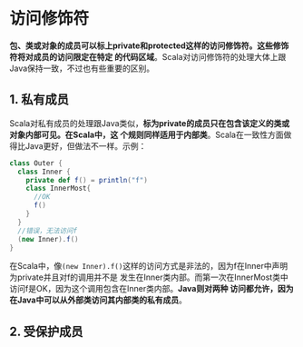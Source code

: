 访问修饰符
===================================================================================
**包、类或对象的成员可以标上private和protected这样的访问修饰符。这些修饰符将对成员的访问限定在特定
的代码区域**。Scala对访问修饰符的处理大体上跟Java保持一致，不过也有些重要的区别。

## 1. 私有成员
Scala对私有成员的处理跟Java类似，**标为private的成员只在包含该定义的类或对象内部可见。在Scala中，这
个规则同样适用于内部类**。Scala在一致性方面做得比Java更好，但做法不一样。示例：
```scala
class Outer {
  class Inner {
    private def f() = println("f")
    class InnerMost{
      //OK
      f()
    }
  }
  //错误，无法访问f
  (new Inner).f()
}
```
在Scala中，像`(new Inner).f()`这样的访问方式是非法的，因为f在Inner中声明为private并且对f的调用并不是
发生在Inner类内部。而第一次在InnerMost类中访问f是OK，因为这个调用包含在Inner类内部。**Java则对两种
访问都允许，因为在Java中可以从外部类访问其内部类的私有成员**。

## 2. 受保护成员
